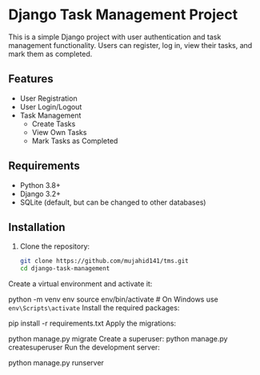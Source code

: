 # Django Task Management Project

This is a simple Django project with user authentication and task management functionality. Users can register, log in, view their tasks, and mark them as completed.

## Features

- User Registration
- User Login/Logout
- Task Management
  - Create Tasks
  - View Own Tasks
  - Mark Tasks as Completed

## Requirements

- Python 3.8+
- Django 3.2+
- SQLite (default, but can be changed to other databases)

## Installation

1. Clone the repository:

   ```bash
   git clone https://github.com/mujahid141/tms.git
   cd django-task-management


Create a virtual environment and activate it:


python -m venv env
source env/bin/activate  # On Windows use `env\Scripts\activate`
Install the required packages:

pip install -r requirements.txt
Apply the migrations:

python manage.py migrate
Create a superuser:
python manage.py createsuperuser
Run the development server:

python manage.py runserver
